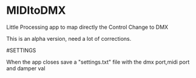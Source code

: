 # MIDItoDMX
Little Processing app to map directly the Control Change to DMX

This is an alpha version, need a lot of corrections.

#SETTINGS

When the app closes save a "settings.txt" file with the dmx port,midi port and damper val
